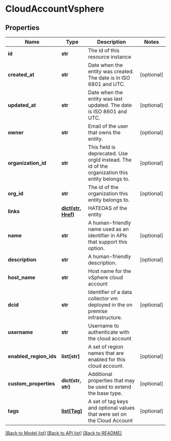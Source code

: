# CloudAccountVsphere

## Properties
Name | Type | Description | Notes
------------ | ------------- | ------------- | -------------
**id** | **str** | The id of this resource instance | 
**created_at** | **str** | Date when the entity was created. The date is in ISO 6801 and UTC. | [optional] 
**updated_at** | **str** | Date when the entity was last updated. The date is ISO 8601 and UTC. | [optional] 
**owner** | **str** | Email of the user that owns the entity. | [optional] 
**organization_id** | **str** | This field is deprecated. Use orgId instead. The id of the organization this entity belongs to. | [optional] 
**org_id** | **str** | The id of the organization this entity belongs to. | [optional] 
**links** | [**dict(str, Href)**](Href.md) | HATEOAS of the entity | 
**name** | **str** | A human-friendly name used as an identifier in APIs that support this option. | [optional] 
**description** | **str** | A human-friendly description. | [optional] 
**host_name** | **str** | Host name for the vSphere cloud account | 
**dcid** | **str** | Identifier of a data collector vm deployed in the on premise infrastructure. | [optional] 
**username** | **str** | Username to authenticate with the cloud account | 
**enabled_region_ids** | **list[str]** | A set of region names that are enabled for this  cloud account. | [optional] 
**custom_properties** | **dict(str, str)** | Additional properties that may be used to extend the base type. | [optional] 
**tags** | [**list[Tag]**](Tag.md) | A set of tag keys and optional values that were set on the Cloud Account | [optional] 

[[Back to Model list]](../README.md#documentation-for-models) [[Back to API list]](../README.md#documentation-for-api-endpoints) [[Back to README]](../README.md)

